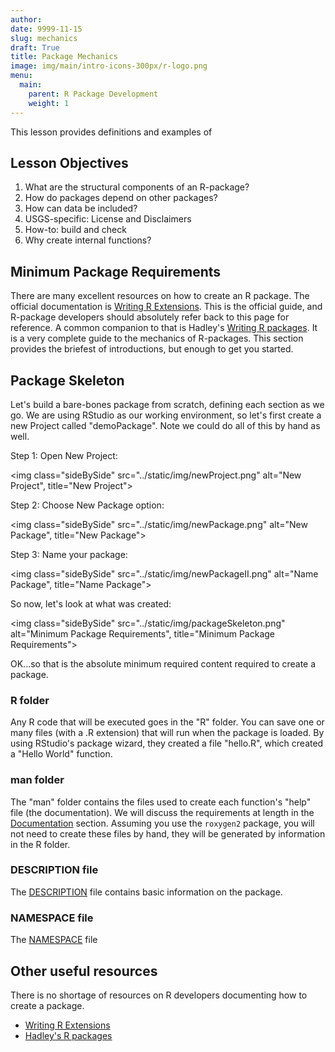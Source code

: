 ```yaml
---
author: 
date: 9999-11-15
slug: mechanics
draft: True
title: Package Mechanics
image: img/main/intro-icons-300px/r-logo.png
menu:
  main:
    parent: R Package Development
    weight: 1
---
```

This lesson provides definitions and examples of

Lesson Objectives
-----------------

1.  What are the structural components of an R-package?
2.  How do packages depend on other packages?
3.  How can data be included?
4.  USGS-specific: License and Disclaimers
5.  How-to: build and check
6.  Why create internal functions?

Minimum Package Requirements
----------------------------

There are many excellent resources on how to create an R package. The official documentation is [Writing R Extensions](https://cran.r-project.org/doc/manuals/r-release/R-exts.html). This is the official guide, and R-package developers should absolutely refer back to this page for reference. A common companion to that is Hadley's [Writing R packages](http://r-pkgs.had.co.nz/). It is a very complete guide to the mechanics of R-packages. This section provides the briefest of introductions, but enough to get you started.

Package Skeleton
----------------

Let's build a bare-bones package from scratch, defining each section as we go. We are using RStudio as our working environment, so let's first create a new Project called "demoPackage". Note we could do all of this by hand as well.

Step 1: Open New Project:

<img class="sideBySide" src="../static/img/newProject.png" alt="New Project", title="New Project">

Step 2: Choose New Package option:

<img class="sideBySide" src="../static/img/newPackage.png" alt="New Package", title="New Package">

Step 3: Name your package:

<img class="sideBySide" src="../static/img/newPackageII.png" alt="Name Package", title="Name Package">

So now, let's look at what was created:

<img class="sideBySide" src="../static/img/packageSkeleton.png" alt="Minimum Package Requirements", title="Minimum Package Requirements">

OK...so that is the absolute minimum required content required to create a package.

### R folder

Any R code that will be executed goes in the "R" folder. You can save one or many files (with a .R extension) that will run when the package is loaded. By using RStudio's package wizard, they created a file "hello.R", which created a "Hello World" function.

### man folder

The "man" folder contains the files used to create each function's "help" file (the documentation). We will discuss the requirements at length in the [Documentation](/r-package-dev/doc) section. Assuming you use the `roxygen2` package, you will not need to create these files by hand, they will be generated by information in the R folder.

### DESCRIPTION file

The [DESCRIPTION](https://cran.r-project.org/doc/manuals/r-release/R-exts.html#The-DESCRIPTION-file) file contains basic information on the package.

### NAMESPACE file

The [NAMESPACE](https://cran.r-project.org/doc/manuals/r-release/R-exts.html#Package-namespaces) file

Other useful resources
----------------------

There is no shortage of resources on R developers documenting how to create a package.

-   [Writing R Extensions](https://cran.r-project.org/doc/manuals/r-release/R-exts.html)
-   [Hadley's R packages](http://r-pkgs.had.co.nz/)
